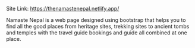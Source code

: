 Site Link: https://thenamastenepal.netlify.app/

Namaste Nepal is a web page designed using bootstrap that helps
you to find all the good places from heritage sites, trekking sites to
ancient tombs and temples with the travel guide bookings and guide all combined at one place.

